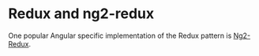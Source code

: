 # Redux and ng2-redux

One popular Angular specific implementation of the Redux pattern is 
[Ng2-Redux](https://github.com/wbuchwalter/ng2-redux).